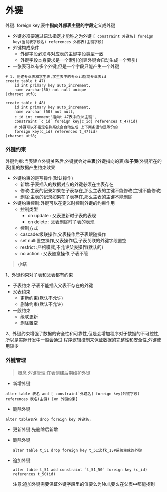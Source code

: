 # 外键

外键: foreign key,表中**指向外部表主键的字段**定义成外键

- 外键必须要通过语法指定才能称之为外键
  `[ constraint 外键名] foreign key(当前表字段名) references 外部表(主键字段)`
- 外键构成条件
  - 外键字段必须与对应表的主键字段类型一致
  - 外键字段本身要求是一个索引(创建外键会自动生成一个索引)
- 一张表可以有多个外键,但是一个字段只能产生一个外键

```mysql
# 1. 创建专业表和学生表,学生表中的专业id指向专业表id
create table t_47(
	id int primary key auto_increment,
	name varchar(50) not null unique
)charset utf8;

create table t_48(
	id int primary key auto_increment,
	name varchar (50) not null,
	c_id int comment'指向t_47表中的id主键',
	constraint `c_id` foreign key(c_id) references t_47(id)
    # 外键可以不指定名称系统会自动生成 上下两条语句是等价的
    foreign key(c_id) references t_47(id)
)charset utf8;
```

### 外键约束

外键约束:当表建立外键关系后,外键就会对**主表**(外键指向的表)和**子表**(外键所在的表)里的数据产生约束效果

- 外键约束的是写操作(默认操作)
  - 新增:子表插入的数据对应的外键必须在主表存在
  - 修改:主表的记录如果在子表存在,那么主表的主键不能修改(主键不能修改)
  - 删除:主表的记录如果在子表存在,那么主表的主键不能删除
- 外键约束控制:外键可以在定义时控制外键的约束作用
  - 控制类型
    - on update : 父表更新时子表的表现
    - on delete : 父表删除时子表的表现
  - 控制方式
  - cascade:级联操作,父表操作后子表跟随操作
  - set null:置空操作,父表操作后,子表关联的外键字段置空
  - restrict :严格模式,不允许父表操作(默认的)
  - no action : 父表随意操作,子表不管

> **小结**

1、外键约束对子表和父表都有约束

- 子表约束:子表不能插入父表不存在的外键
- 父表约束
  - 更新约束(默认不允许)
  - 删除约束(默认不允许)
- 一般约束
  - 级联更新
  - 删除置空

2、外键约束增强了数据的安全性和可靠性,但是会增加程序对于数据的不可控性,所以是实际开发中一般会通过
程序逻辑控制来保证数据的完整性和安全性,外键使用较少

### 外键管理



> 概念  外键管理:在表创建后期维护外键

- 新增外键

```mysql
alter table 表名 add [ constraint`外建名] foreign key(外键字段) references 表名(主键) [on 外键约束]
```

- 删除外键

```mysql
alter table表名 drop foreign key 外键名;
```

- 更新外键:先删除后新增

- 删除外键

  ```mysql
  alter table t_51 drop foreign key t_51ibfk_1;#系统生成的外键
  ```

  

- 追加外键

  ```mysql
  alter table t_51 add constraint `t_51_50` foreign key (c_id) references t_50(id)
  ```

  注意:追加外键需要保证外键字段里的值要么为Null,要么在父表中都能找到

